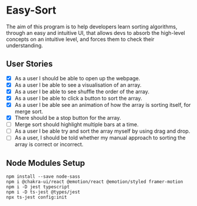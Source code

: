 # Easy-Sort

The aim of this program is to help developers learn sorting algorithms, through an easy and intuitive UI, that allows devs to absorb the high-level concepts on an intuitive level, and forces them to check their understanding.

## User Stories

- [x] As a user I should be able to open up the webpage.
- [x] As a user I be able to see a visualisation of an array.
- [x] As a user I be able to see shuffle the order of the array.
- [x] As a user I be able to click a button to sort the array.
- [x] As a user I be able see an animation of how the array is sorting itself, for merge sort.
- [x] There should  be a stop button for the array.
- [ ] Merge sort should highlight multiple bars at a time.
- [ ] As a user I be able try and sort the array myself by using drag and drop.
- [ ] As a user, I should be told whether my manual approach to sorting the array is correct or incorrect.

## Node Modules Setup

```
npm install --save node-sass
npm i @chakra-ui/react @emotion/react @emotion/styled framer-motion
npm i -D jest typescript
npm i -D ts-jest @types/jest
npx ts-jest config:init
```
